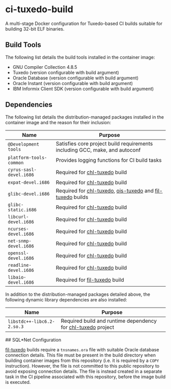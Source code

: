 # ci-tuxedo-build

A multi-stage Docker configuration for Tuxedo-based CI builds suitable for building 32-bit ELF binaries.

## Build Tools

The following list details the build tools installed in the container image:

* GNU Compiler Collection 4.8.5
* Tuxedo (version configurable with build argument)
* Oracle Database (version configurable with build argument)
* Oracle Instant (version configurable with build argument)
* IBM Informix Client SDK (version configurable with build argument)

## Dependencies

The following list details the distribution-managed packages installed in the container image and the reason for their inclusion:

| Name                    | Purpose                                                                        |
|-------------------------|--------------------------------------------------------------------------------|
| `@Development tools`    | Satisfies core project build requirements including GCC, make, and autoconf    |
| `platform-tools-common` | Provides logging functions for CI build tasks                                  |
| `cyrus-sasl-devel.i686` | Required for [chl-tuxedo](https://github.com/companieshouse/chl-tuxedo/) build |
| `expat-devel.i686`      | Required for [chl-tuxedo](https://github.com/companieshouse/chl-tuxedo/) build |
| `glibc-devel.i686`      | Required for [chl-tuxedo](https://github.com/companieshouse/chl-tuxedo/), [ois-tuxedo](https://github.com/companieshouse/ois-tuxedo/) and [fil-tuxedo](https://github.com/companieshouse/fil-tuxedo/) builds |
| `glibc-static.i686`     | Required for [chl-tuxedo](https://github.com/companieshouse/chl-tuxedo/) build |
| `libcurl-devel.i686`    | Required for [chl-tuxedo](https://github.com/companieshouse/chl-tuxedo/) build |
| `ncurses-devel.i686`    | Required for [chl-tuxedo](https://github.com/companieshouse/chl-tuxedo/) build |
| `net-snmp-devel.i686`   | Required for [chl-tuxedo](https://github.com/companieshouse/chl-tuxedo/) build |
| `openssl-devel.i686`    | Required for [chl-tuxedo](https://github.com/companieshouse/chl-tuxedo/) build |
| `readline-devel.i686`   | Required for [chl-tuxedo](https://github.com/companieshouse/chl-tuxedo/) build |
| `libaio-devel.i686`     | Required for [fil-tuxedo](https://github.com/companieshouse/fil-tuxedo/) build |

In addition to the distribution-managed packages detailed above, the following dynamic library dependencies are also installed:

| Name                       | Purpose                                                                                                       |
|----------------------------|---------------------------------------------------------------------------------------------------------------|
| `libstdc++-libc6.2-2.so.3` | Required build and runtime dependency for [chl-tuxedo](https://github.com/companieshouse/chl-tuxedo/) project |

## SQL*Net Configuration

[fil-tuxedo](https://github.com/companieshouse/fil-tuxedo/) builds require a `tnsnames.ora` file with suitable Oracle database connection details. This file must be present in the build directory when building container images from this repository (i.e. it is required by a `COPY` instruction). However, the file is not committed to this public repository to avoid exposing connection details. The file is instead created in a separate task in the CI pipeline associated with this repository, before the image build is executed.
